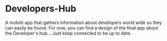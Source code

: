 # Developers-Hub
A mobile app that gathers information about developers world wide so they can easily be found.
For now, you can find a design of the final app about the Developer's hub...
Just keep connected to be up to date.
